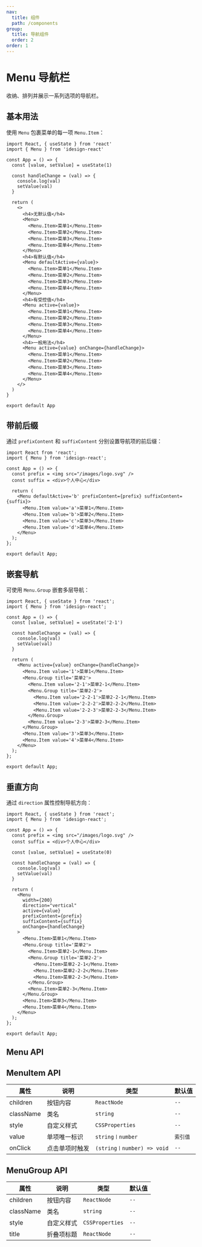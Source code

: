 ```yaml
---
nav:
  title: 组件
  path: /components
group:
  title: 导航组件
  order: 2
order: 1
---
```


# Menu 导航栏

收纳、排列并展示一系列选项的导航栏。

## 基本用法

使用 `Menu` 包裹菜单的每一项 `Menu.Item`：

```tsx
import React, { useState } from 'react'
import { Menu } from 'idesign-react'

const App = () => {
  const [value, setValue] = useState(1)

  const handleChange = (val) => {
    console.log(val)
    setValue(val)
  }

  return (
    <>
      <h4>无默认值</h4>
      <Menu>
        <Menu.Item>菜单1</Menu.Item>
        <Menu.Item>菜单2</Menu.Item>
        <Menu.Item>菜单3</Menu.Item>
        <Menu.Item>菜单4</Menu.Item>
      </Menu>
      <h4>有默认值</h4>
      <Menu defaultActive={value}>
        <Menu.Item>菜单1</Menu.Item>
        <Menu.Item>菜单2</Menu.Item>
        <Menu.Item>菜单3</Menu.Item>
        <Menu.Item>菜单4</Menu.Item>
      </Menu>
      <h4>有受控值</h4>
      <Menu active={value}>
        <Menu.Item>菜单1</Menu.Item>
        <Menu.Item>菜单2</Menu.Item>
        <Menu.Item>菜单3</Menu.Item>
        <Menu.Item>菜单4</Menu.Item>
      </Menu>
      <h4>一般用法</h4>
      <Menu active={value} onChange={handleChange}>
        <Menu.Item>菜单1</Menu.Item>
        <Menu.Item>菜单2</Menu.Item>
        <Menu.Item>菜单3</Menu.Item>
        <Menu.Item>菜单4</Menu.Item>
      </Menu>
    </>
  )
}

export default App
```

## 带前后缀

通过 `prefixContent` 和 `suffixContent` 分别设置导航项的前后缀：

```tsx
import React from 'react';
import { Menu } from 'idesign-react';

const App = () => {
  const prefix = <img src="/images/logo.svg" />
  const suffix = <div>个人中心</div>

  return (
    <Menu defaultActive='b' prefixContent={prefix} suffixContent={suffix}>
      <Menu.Item value='a'>菜单1</Menu.Item>
      <Menu.Item value='b'>菜单2</Menu.Item>
      <Menu.Item value='c'>菜单3</Menu.Item>
      <Menu.Item value='d'>菜单4</Menu.Item>
    </Menu>
  );
};

export default App;
```

## 嵌套导航

可使用 `Menu.Group` 嵌套多层导航：

```tsx
import React, { useState } from 'react';
import { Menu } from 'idesign-react';

const App = () => {
  const [value, setValue] = useState('2-1')

  const handleChange = (val) => {
    console.log(val)
    setValue(val)
  }

  return (
    <Menu active={value} onChange={handleChange}>
      <Menu.Item value='1'>菜单1</Menu.Item>
      <Menu.Group title='菜单2'>
        <Menu.Item value='2-1'>菜单2-1</Menu.Item>
        <Menu.Group title='菜单2-2'>
          <Menu.Item value='2-2-1'>菜单2-2-1</Menu.Item>
          <Menu.Item value='2-2-2'>菜单2-2-2</Menu.Item>
          <Menu.Item value='2-2-3'>菜单2-2-3</Menu.Item>
        </Menu.Group>
        <Menu.Item value='2-3'>菜单2-3</Menu.Item>
      </Menu.Group>
      <Menu.Item value='3'>菜单3</Menu.Item>
      <Menu.Item value='4'>菜单4</Menu.Item>
    </Menu>
  );
};

export default App;
```

## 垂直方向

通过 `direction` 属性控制导航方向：

```tsx
import React, { useState } from 'react';
import { Menu } from 'idesign-react';

const App = () => {
  const prefix = <img src="/images/logo.svg" />
  const suffix = <div>个人中心</div>

  const [value, setValue] = useState(0)

  const handleChange = (val) => {
    console.log(val)
    setValue(val)
  }

  return (
    <Menu
      width={200}
      direction="vertical"
      active={value}
      prefixContent={prefix}
      suffixContent={suffix}
      onChange={handleChange}
    >
      <Menu.Item>菜单1</Menu.Item>
      <Menu.Group title='菜单2'>
        <Menu.Item>菜单2-1</Menu.Item>
        <Menu.Group title='菜单2-2'>
          <Menu.Item>菜单2-2-1</Menu.Item>
          <Menu.Item>菜单2-2-2</Menu.Item>
          <Menu.Item>菜单2-2-3</Menu.Item>
        </Menu.Group>
        <Menu.Item>菜单2-3</Menu.Item>
      </Menu.Group>
      <Menu.Item>菜单3</Menu.Item>
      <Menu.Item>菜单4</Menu.Item>
    </Menu>
  );
};

export default App;
```

## Menu API

<API hideTitle />

## MenuItem API

| 属性      | 说明           | 类型                       | 默认值   |
| --------- | -------------- | -------------------------- | -------- |
| children  | 按钮内容       | `ReactNode`                | `--`     |
| className | 类名           | `string`                   | `--`     |
| style     | 自定义样式     | `CSSProperties`            | `--`     |
| value     | 单项唯一标识   | `string〡number`           | `索引值` |
| onClick   | 点击单项时触发 | `(string〡number) => void` | `--`     |

## MenuGroup API

| 属性      | 说明       | 类型            | 默认值 |
| --------- | ---------- | --------------- | ------ |
| children  | 按钮内容   | `ReactNode`     | `--`   |
| className | 类名       | `string`        | `--`   |
| style     | 自定义样式 | `CSSProperties` | `--`   |
| title     | 折叠项标题 | `ReactNode`     | `--`   |
